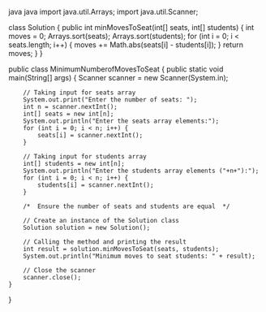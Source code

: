 java
java
import java.util.Arrays;
import java.util.Scanner;

class Solution {
    public int minMovesToSeat(int[] seats, int[] students) {
        int moves = 0;
        Arrays.sort(seats);
        Arrays.sort(students);
        for (int i = 0; i < seats.length; i++) {
            moves += Math.abs(seats[i] - students[i]);
        }
        return moves;
    }
}

public class MinimumNumberofMovesToSeat {
    public static void main(String[] args) {
        Scanner scanner = new Scanner(System.in);

        // Taking input for seats array
        System.out.print("Enter the number of seats: ");
        int n = scanner.nextInt();
        int[] seats = new int[n];
        System.out.println("Enter the seats array elements:");
        for (int i = 0; i < n; i++) {
            seats[i] = scanner.nextInt();
        }

        // Taking input for students array
        int[] students = new int[n];
        System.out.println("Enter the students array elements ("+n+"):");
        for (int i = 0; i < n; i++) {
            students[i] = scanner.nextInt();
        }

        /*  Ensure the number of seats and students are equal  */

        // Create an instance of the Solution class
        Solution solution = new Solution();

        // Calling the method and printing the result
        int result = solution.minMovesToSeat(seats, students);
        System.out.println("Minimum moves to seat students: " + result);

        // Close the scanner
        scanner.close();
    }
}


